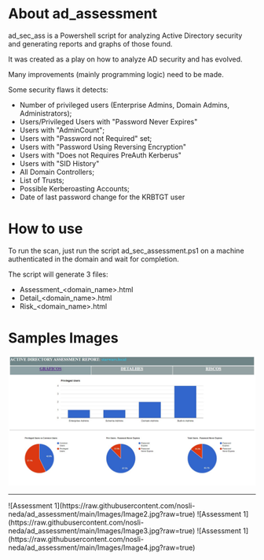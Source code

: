 # About ad_assessment
ad_sec_ass is a Powershell script for analyzing Active Directory security and generating reports and graphs of those found.

It was created as a play on how to analyze AD security and has evolved.

Many improvements (mainly programming logic) need to be made.

Some security flaws it detects:
  - Number of privileged users (Enterprise Admins, Domain Admins, Administrators);
  - Users/Privileged Users with "Password Never Expires"
  - Users with "AdminCount";
  - Users with "Password not Required" set;
  - Users with "Password Using Reversing Encryption"
  - Users with "Does not Requires PreAuth Kerberus"
  - Users with "SID History"
  - All Domain Controllers;
  - List of Trusts;
  - Possible Kerberoasting Accounts;
  - Date of last password change for the KRBTGT user

# How to use

To run the scan, just run the script ad_sec_assessment.ps1 on a machine authenticated in the domain and wait for completion.

The script will generate 3 files:
 - Assessment_<domain_name>.html
 - Detail_<domain_name>.html
 - Risk_<domain_name>.html

# Samples Images

![Assessment 1](https://raw.githubusercontent.com/nosli-neda/ad_assessment/main/Images/Image1.jpg?raw=true)
<hr>
![Assessment 1](https://raw.githubusercontent.com/nosli-neda/ad_assessment/main/Images/Image2.jpg?raw=true)
![Assessment 1](https://raw.githubusercontent.com/nosli-neda/ad_assessment/main/Images/Image3.jpg?raw=true)
![Assessment 1](https://raw.githubusercontent.com/nosli-neda/ad_assessment/main/Images/Image4.jpg?raw=true)
